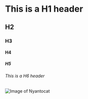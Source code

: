 # This is a H1 header  
## H2
### H3
#### H4
##### H5
###### This is a H6 header

![Image of Nyantocat](https://octodex.github.com/images/nyantocat.gif)
